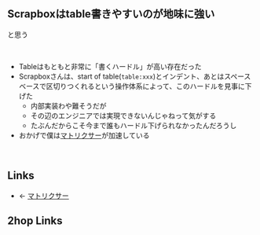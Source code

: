 ## Scrapboxはtable書きやすいのが地味に強い
と思う

<br>

- Tableはもともと非常に「書くハードル」が高い存在だった
- Scrapboxさんは、start of table(`table:xxx`)とインデント、あとはスペースベースで区切りつくれるという操作体系によって、このハードルを見事に下げた
    - 内部実装わや難そうだが
    - その辺のエンジニアでは実現できないんじゃねって気がする
    - たぶんだからこそ今まで誰もハードル下げられなかったんだろうし
- おかげで僕は[マトリクサー](マトリクサー.md)が加速している

<br>

## Links
- ← [マトリクサー](マトリクサー.md)

## 2hop Links

